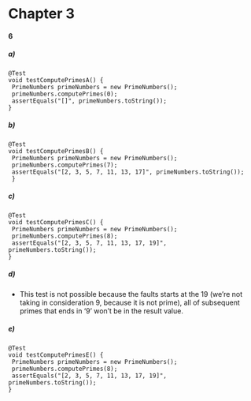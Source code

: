 # Chapter 3

#### 6

##### a)
```
@Test
void testComputePrimesA() {
 PrimeNumbers primeNumbers = new PrimeNumbers();
 primeNumbers.computePrimes(0);
 assertEquals("[]", primeNumbers.toString());
}
```

##### b)
```
@Test
void testComputePrimesB() {
 PrimeNumbers primeNumbers = new PrimeNumbers();
 primeNumbers.computePrimes(7);
 assertEquals("[2, 3, 5, 7, 11, 13, 17]", primeNumbers.toString());
 }
```

##### c)
```
@Test
void testComputePrimesC() {
 PrimeNumbers primeNumbers = new PrimeNumbers();
 primeNumbers.computePrimes(8);
 assertEquals("[2, 3, 5, 7, 11, 13, 17, 19]", primeNumbers.toString());
}
```

##### d)
-	This test is not possible because the faults starts at the 19 (we’re not taking in consideration 9, because it is not prime), all of subsequent primes that ends in ‘9’ won’t be in the result value.

##### e)
```
@Test
void testComputePrimesE() {
 PrimeNumbers primeNumbers = new PrimeNumbers();
 primeNumbers.computePrimes(8);
 assertEquals("[2, 3, 5, 7, 11, 13, 17, 19]", primeNumbers.toString());
}
```
